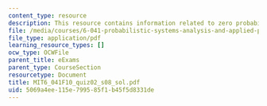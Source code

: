 ```yaml
---
content_type: resource
description: This resource contains information related to zero probability.
file: /media/courses/6-041-probabilistic-systems-analysis-and-applied-probability-fall-2010/5069a4ee115e799585f1b45f5d8331de_MIT6_041F10_quiz02_s08_sol.pdf
file_type: application/pdf
learning_resource_types: []
ocw_type: OCWFile
parent_title: eExams
parent_type: CourseSection
resourcetype: Document
title: MIT6_041F10_quiz02_s08_sol.pdf
uid: 5069a4ee-115e-7995-85f1-b45f5d8331de
---
```

